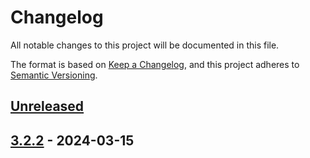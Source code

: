 # Changelog

All notable changes to this project will be documented in this file.

The format is based on [Keep a Changelog](https://keepachangelog.com/en/1.1.0/), and this project adheres
to [Semantic Versioning](https://semver.org/spec/v2.0.0.html).

## [Unreleased]

## [3.2.2] - 2024-03-15

[Unreleased]: https://github.com/rjdemetra/rjd3tramoseats/compare/v3.2.2...HEAD
[3.2.2]: https://github.com/rjdemetra/rjd3tramoseats/releases/tag/v3.2.2
